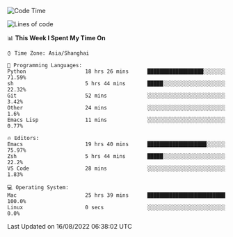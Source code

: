 <!--START_SECTION:waka-->
![Code Time](http://img.shields.io/badge/Code%20Time-782%20hrs%2057%20mins-blue)

![Lines of code](https://img.shields.io/badge/From%20Hello%20World%20I%27ve%20Written-22%20Thousand%20lines%20of%20code-blue)

📊 **This Week I Spent My Time On** 

```text
⌚︎ Time Zone: Asia/Shanghai

💬 Programming Languages: 
Python                   18 hrs 26 mins      ██████████████████░░░░░░░   71.59% 
sh                       5 hrs 44 mins       █████░░░░░░░░░░░░░░░░░░░░   22.32% 
Git                      52 mins             ░░░░░░░░░░░░░░░░░░░░░░░░░   3.42% 
Other                    24 mins             ░░░░░░░░░░░░░░░░░░░░░░░░░   1.6% 
Emacs Lisp               11 mins             ░░░░░░░░░░░░░░░░░░░░░░░░░   0.77%

🔥 Editors: 
Emacs                    19 hrs 40 mins      ███████████████████░░░░░░   75.97% 
Zsh                      5 hrs 44 mins       █████░░░░░░░░░░░░░░░░░░░░   22.2% 
VS Code                  28 mins             ░░░░░░░░░░░░░░░░░░░░░░░░░   1.83%

💻 Operating System: 
Mac                      25 hrs 39 mins      █████████████████████████   100.0% 
Linux                    0 secs              ░░░░░░░░░░░░░░░░░░░░░░░░░   0.0%

```


 Last Updated on 16/08/2022 06:38:02 UTC
<!--END_SECTION:waka-->
